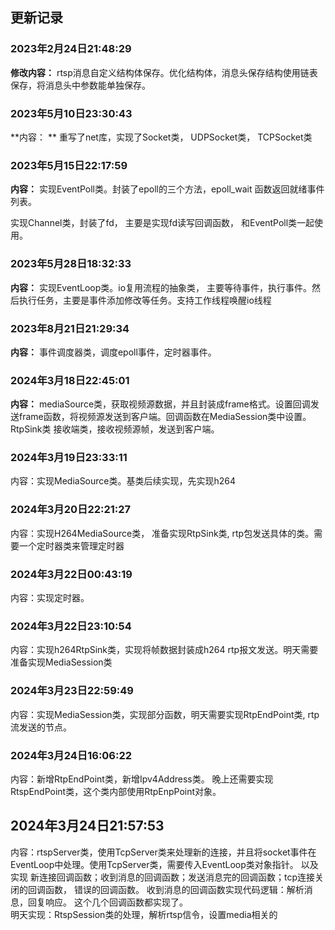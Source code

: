 <!--
 * Copyright (C) 2023 zgscsed. All rights reserved.
 * @filename: file name
 * @Author: zgscsed
 * @Date: 2023-02-24 21:48:05
 * @LastEditors: zgscsed
 * @LastEditTime: 2023-02-24 21:51:00
 * @Description: file content
-->

## 更新记录

### 2023年2月24日21:48:29
**修改内容：** rtsp消息自定义结构体保存。优化结构体，消息头保存结构使用链表保存，将消息头中参数能单独保存。

### 2023年5月10日23:30:43
**内容： ** 重写了net库，实现了Socket类， UDPSocket类， TCPSocket类

### 2023年5月15日22:17:59
**内容：** 实现EventPoll类。封装了epoll的三个方法，epoll_wait 函数返回就绪事件列表。

实现Channel类，封装了fd， 主要是实现fd读写回调函数， 和EventPoll类一起使用。

### 2023年5月28日18:32:33
**内容：** 实现EventLoop类。io复用流程的抽象类， 主要等待事件，执行事件。然后执行任务，主要是事件添加修改等任务。支持工作线程唤醒io线程

### 2023年8月21日21:29:34
**内容：** 事件调度器类，调度epoll事件，定时器事件。

### 2024年3月18日22:45:01
**内容：** mediaSource类，获取视频源数据，并且封装成frame格式。设置回调发送frame函数，将视频源发送到客户端。回调函数在MediaSession类中设置。
	RtpSink类 接收端类，接收视频源帧，发送到客户端。

### 2024年3月19日23:33:11
内容：实现MediaSource类。基类后续实现，先实现h264

### 2024年3月20日22:21:27
内容：实现H264MediaSource类， 准备实现RtpSink类, rtp包发送具体的类。需要一个定时器类来管理定时器

### 2024年3月22日00:43:19
内容：实现定时器。

### 2024年3月22日23:10:54
内容：实现h264RtpSink类，实现将帧数据封装成h264 rtp报文发送。明天需要准备实现MediaSession类

### 2024年3月23日22:59:49
内容：实现MediaSession类，实现部分函数，明天需要实现RtpEndPoint类, rtp流发送的节点。

### 2024年3月24日16:06:22
内容：新增RtpEndPoint类，新增Ipv4Address类。  晚上还需要实现RtspEndPoint类，这个类内部使用RtpEnpPoint对象。

## 2024年3月24日21:57:53
内容：rtspServer类，使用TcpServer类来处理新的连接，并且将socket事件在EventLoop中处理。使用TcpServer类，需要传入EventLoop类对象指针。
以及实现 新连接回调函数；收到消息的回调函数；发送消息完的回调函数；tcp连接关闭的回调函数， 错误的回调函数。
收到消息的回调函数实现代码逻辑：解析消息，回复响应。 这个几个回调函数都实现了。  
明天实现：RtspSession类的处理，解析rtsp信令，设置media相关的